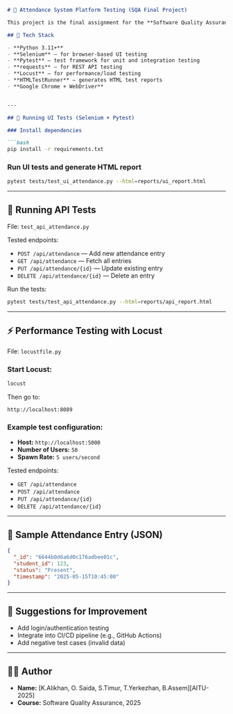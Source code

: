 

```markdown
# 🧪 Attendance System Platform Testing (SQA Final Project)

This project is the final assignment for the **Software Quality Assurance** course. The goal is to automate testing for a student **Attendance Management System**, covering UI, API, and performance testing.

## 🔧 Tech Stack

- **Python 3.11+**
- **Selenium** – for browser-based UI testing
- **Pytest** – test framework for unit and integration testing
- **requests** – for REST API testing
- **Locust** – for performance/load testing
- **HTMLTestRunner** – generates HTML test reports
- **Google Chrome + WebDriver**


---

## 🚀 Running UI Tests (Selenium + Pytest)

### Install dependencies

```bash
pip install -r requirements.txt
````

### Run UI tests and generate HTML report

```bash
pytest tests/test_ui_attendance.py --html=reports/ui_report.html
```

---

## 📡 Running API Tests

File: `test_api_attendance.py`

Tested endpoints:

* `POST /api/attendance` — Add new attendance entry
* `GET /api/attendance` — Fetch all entries
* `PUT /api/attendance/{id}` — Update existing entry
* `DELETE /api/attendance/{id}` — Delete an entry

Run the tests:

```bash
pytest tests/test_api_attendance.py --html=reports/api_report.html
```

---

## ⚡ Performance Testing with Locust

File: `locustfile.py`

### Start Locust:

```bash
locust
```

Then go to:

```
http://localhost:8089
```

### Example test configuration:

* **Host:** `http://localhost:5000`
* **Number of Users:** `50`
* **Spawn Rate:** `5 users/second`

Tested endpoints:

* `GET /api/attendance`
* `POST /api/attendance`
* `PUT /api/attendance/{id}`
* `DELETE /api/attendance/{id}`

---

## 📝 Sample Attendance Entry (JSON)

```json
{
  "_id": "6644b0d6a6d0c176adbee01c",
  "student_id": 123,
  "status": "Present",
  "timestamp": "2025-05-15T10:45:00"
}
```

---

## 📌 Suggestions for Improvement

* Add login/authentication testing
* Integrate into CI/CD pipeline (e.g., GitHub Actions)
* Add negative test cases (invalid data)

---

## 👨‍💻 Author

* **Name:** \[K.Alikhan, O. Saida, S.Timur, T.Yerkezhan, B.Assem]\[AITU-2025]
* **Course:** Software Quality Assurance, 2025

```
